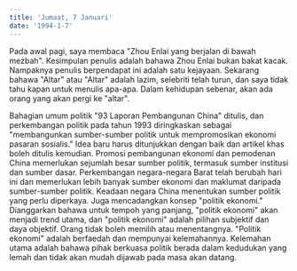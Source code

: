 ```yaml
---
title: 'Jumaat, 7 Januari'
date: '1994-1-7'
---
```

Pada awal pagi, saya membaca "Zhou Enlai yang berjalan di bawah mezbah". Kesimpulan penulis adalah bahawa Zhou Enlai bukan bakat kacak. Nampaknya penulis berpendapat ini adalah satu kejayaan. Sekarang bahawa "Altar" atau "Altar" adalah lazim, selebriti telah turun, dan saya tidak tahu kapan untuk menulis apa-apa. Dalam kehidupan sebenar, akan ada orang yang akan pergi ke "altar".

Bahagian umum politik "93 Laporan Pembangunan China" ditulis, dan perkembangan politik pada tahun 1993 diringkaskan sebagai "membangunkan sumber-sumber politik untuk mempromosikan ekonomi pasaran sosialis." Idea baru harus ditunjukkan dengan baik dan artikel khas boleh ditulis kemudian. Promosi pembangunan ekonomi dan pemodenan China memerlukan sejumlah besar sumber politik, termasuk sumber institusi dan sumber dasar. Perkembangan negara-negara Barat telah berubah hari ini dan memerlukan lebih banyak sumber ekonomi dan maklumat daripada sumber-sumber politik. Keadaan negara China menentukan sumber politik yang perlu diperkaya. Juga mencadangkan konsep "politik ekonomi." Dianggarkan bahawa untuk tempoh yang panjang, "politik ekonomi" akan menjadi trend utama, dan "politik ekonomi" adalah pilihan subjektif dan daya objektif. Orang tidak boleh memilih atau menentangnya. "Politik ekonomi" adalah berfaedah dan mempunyai kelemahannya. Kelemahan utama adalah bahawa pihak berkuasa politik berada dalam kedudukan yang lemah dan tidak akan mudah dijawab pada masa akan datang.